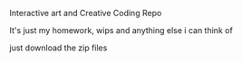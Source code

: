 Interactive art and Creative Coding Repo

It's just my homework, wips and anything else i can think of

just download the zip files
